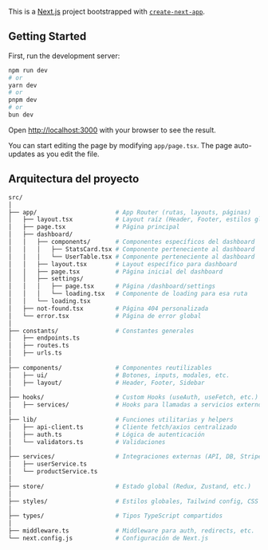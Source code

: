 This is a [Next.js](https://nextjs.org) project bootstrapped with [`create-next-app`](https://nextjs.org/docs/app/api-reference/cli/create-next-app).

## Getting Started

First, run the development server:

```bash
npm run dev
# or
yarn dev
# or
pnpm dev
# or
bun dev
```

Open [http://localhost:3000](http://localhost:3000) with your browser to see the result.

You can start editing the page by modifying `app/page.tsx`. The page auto-updates as you edit the file.


## Arquitectura del proyecto

```bash
src/
│
├── app/                      # App Router (rutas, layouts, páginas)
│   ├── layout.tsx            # Layout raíz (Header, Footer, estilos globales)
│   ├── page.tsx              # Página principal
│   ├── dashboard/
│   │   ├── components/       # Componentes específicos del dashboard
│   │   │   ├── StatsCard.tsx # Componente perteneciente al dashboard
│   │   │   └── UserTable.tsx # Componente perteneciente al dashboard
│   │   ├── layout.tsx        # Layout específico para dashboard
│   │   ├── page.tsx          # Página inicial del dashboard
│   │   ├── settings/
│   │   │   ├── page.tsx      # Página /dashboard/settings
│   │   │   └── loading.tsx   # Componente de loading para esa ruta
│   │   └── loading.tsx
│   ├── not-found.tsx         # Página 404 personalizada
│   └── error.tsx             # Página de error global
│
├── constants/                # Constantes generales
│   ├── endpoints.ts 
│   ├── routes.ts 
│   ├── urls.ts 
│
├── components/               # Componentes reutilizables
│   ├── ui/                   # Botones, inputs, modales, etc.
│   ├── layout/               # Header, Footer, Sidebar
│
├── hooks/                    # Custom Hooks (useAuth, useFetch, etc.)
│   ├── services/             # Hooks para llamadas a servicios externos
│
├── lib/                      # Funciones utilitarias y helpers
│   ├── api-client.ts         # Cliente fetch/axios centralizado
│   ├── auth.ts               # Lógica de autenticación
│   └── validators.ts         # Validaciones
│
├── services/                 # Integraciones externas (API, DB, Stripe, etc.)
│   ├── userService.ts
│   └── productService.ts
│
├── store/                    # Estado global (Redux, Zustand, etc.)
│
├── styles/                   # Estilos globales, Tailwind config, CSS modules
│
├── types/                    # Tipos TypeScript compartidos
│
├── middleware.ts             # Middleware para auth, redirects, etc.
└── next.config.js            # Configuración de Next.js
```